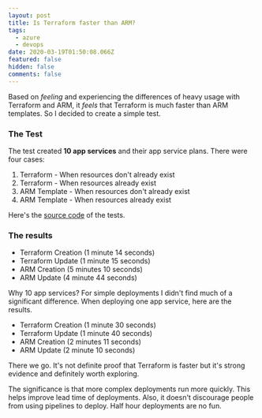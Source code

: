 ```yaml
---
layout: post
title: Is Terraform faster than ARM?
tags:
  - azure
  - devops
date: 2020-03-19T01:50:08.066Z
featured: false
hidden: false
comments: false
---
```

Based on *feeling* and experiencing the differences of heavy usage with Terraform and ARM, it *feels* that Terraform is much faster than ARM templates. So I decided to create a simple test.

<!--more-->

### The Test

The test created **10 app services** and their app service plans. There were four cases:

1. Terraform - When resources don't already exist
2. Terraform - When resources already exist
3. ARM Template - When resources don't already exist
4. ARM Template - When resources already exist

Here's the [source code](https://github.com/fgauna12/TerraformVsArmSpeedTest) of the tests.

### The results

* Terraform Creation (1 minute 14 seconds)
* Terraform Update (1 minute 15 seconds)
* ARM Creation (5 minutes 10 seconds)
* ARM Update (4 minute 44 seconds)

Why 10 app services? For simple deployments I didn't find much of a significant difference. When deploying one app service, here are the results.

* Terraform Creation (1 minute 30 seconds)
* Terraform Update (1 minute 40 seconds)
* ARM Creation (2 minutes 11 seconds)
* ARM Update (2 minute 10 seconds)

There we go. It's not definite proof that Terraform is faster but it's strong evidence and definitely worth exploring. 

The significance is that more complex deployments run more quickly. This helps improve lead time of deployments. Also, it doesn't discourage people from using pipelines to deploy. Half hour deployments are no fun.
